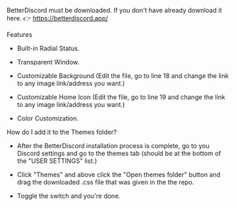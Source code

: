 BetterDiscord must be downloaded. If you don't have already download it here. 👉 https://betterdiscord.app/

Features

- Built-in Radial Status.

- Transparent Window.

- Customizable Background (Edit the file, go to line 18 and change the link to any image link/address you want.)

- Customizable Home Icon (Edit the file, go to line 19 and change the link to any image link/address you want.)

- Color Customization.

How do I add it to the Themes folder?

- After the BetterDiscord installation process is complete, go to you Discord settings and go to the themes tab (should be at the bottom of the "USER SETTINGS" list.)

- Click "Themes" and above click the "Open themes folder" button and drag the downloaded .css file that was given in the the repo.

- Toggle the switch and you're done.
